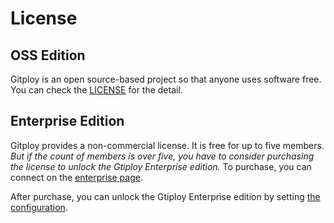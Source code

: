 # License

## OSS Edition

Gitploy is an open source-based project so that anyone uses software free. You can check the [LICENSE](https://github.com/gitploy-io/gitploy/blob/main/LICENSE) for the detail.

## Enterprise Edition

Gitploy provides a non-commercial license. It is free for up to five members. *But if the count of members is over five, you have to consider purchasing the license to unlock the Gtiploy Enterprise edition.* To purchase, you can connect on the [enterprise page](https://www.gitploy.io/enterprise).

After purchase, you can unlock the Gtiploy Enterprise edition by setting [the configuration](../references/GITPLOY_LICENSE.md). 
